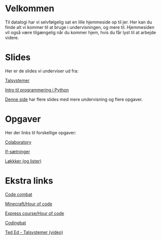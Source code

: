 # Velkommen

Til datalogi har vi selvfølgelig sat en lille hjemmeside op til jer. Her kan du finde alt vi kommer til at bruge i undervisningen, og mere til. Hjemmesiden vil også være tilgængelig når du kommer hjem, hvis du får lyst til at arbejde videre.

# Slides

Her er de slides vi underviser ud fra:

[Talsystemer](UNF_Masterclass_talsystemer.pptx)

[Intro til programmering i Python](intro-til-prog.pdf)

[Denne side](https://jonan15.github.io/Python-intro/) har flere slides med mere undervisning og flere opgaver.


# Opgaver

Her der links til forskellige opgaver:

[Colaboratory](https://drive.google.com/file/d/1erUB3WuFqMODeVHNsh3N0w62uxdslKG6/view?usp=sharing)

[If-sætninger](https://colab.research.google.com/drive/1xBIet2D2oKo9nbKOTavS6QzOj1Va-m9j)

[Løkkker (og lister)](https://colab.research.google.com/drive/16zJIJTNdL0MBR5RNNOt5oq--QQrvSvRw)

# Ekstra links

[Code combat](https://codecombat.com/play/dungeon)

[Minecraft/Hour of code](https://code.org/minecraft)

[Express course/Hour of code](https://studio.code.org/s/express-2019)

[Codingbat](https://codingbat.com/python)

[Ted Ed - Talsystemer (video)](https://www.youtube.com/watch?v=cZH0YnFpjwU)
